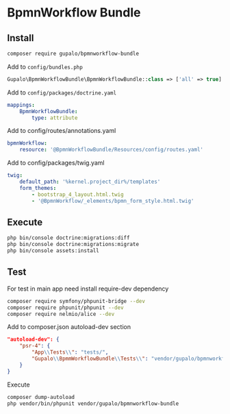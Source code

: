 BpmnWorkflow Bundle
===================

## Install

```bash
composer require gupalo/bpmnworkflow-bundle
```

Add to `config/bundles.php`
```php
Gupalo\BpmnWorkflowBundle\BpmnWorkflowBundle::class => ['all' => true]
```

Add to `config/packages/doctrine.yaml`
```yaml
mappings:
    BpmnWorkflowBundle:
        type: attribute
```

Add to config/routes/annotations.yaml

```yaml
bpmnWorkflow:
    resource: '@BpmnWorkflowBundle/Resources/config/routes.yaml'
```

Add to config/packages/twig.yaml

```yaml
twig:
    default_path: '%kernel.project_dir%/templates'
    form_themes:
        - bootstrap_4_layout.html.twig
        - '@BpmnWorkflow/_elements/bpmn_form_style.html.twig'
```


## Execute

```bash
php bin/console doctrine:migrations:diff
php bin/console doctrine:migrations:migrate
php bin/console assets:install
```

## Test

For test in main app need install require-dev dependency

```bash
composer require symfony/phpunit-bridge --dev
composer require phpunit/phpunit --dev
composer require nelmio/alice --dev
```

Add to composer.json autoload-dev section

```json
"autoload-dev": {
    "psr-4": {
        "App\\Tests\\": "tests/",
        "Gupalo\\BpmmWorkflowBundle\\Tests\\": "vendor/gupalo/bpmnworkflow-bundle/tests/"
    }
}
```

Execute

```bash
composer dump-autoload
php vendor/bin/phpunit vendor/gupalo/bpmnworkflow-bundle
```
